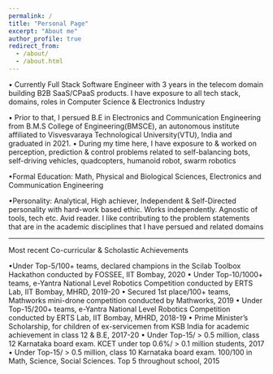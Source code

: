 ```yaml
---
permalink: /
title: "Personal Page"
excerpt: "About me"
author_profile: true
redirect_from: 
  - /about/
  - /about.html
---
```


• Currently Full Stack Software Engineer with 3 years in the telecom domain building B2B SaaS/CPaaS products. I have exposure to all tech stack, domains, roles in Computer Science & Electronics Industry 

• Prior to that,  I persued B.E in Electronics and Communication Engineering from B.M.S College of Engineering(BMSCE), an autonomous institute affiliated to Visvesvaraya Technological University(VTU), India and graduated in 2021. 
• During my time here, I have exposure to & worked on perception, prediction & control problems  related to self-balancing bots, self-driving vehicles, quadcopters, humanoid robot, swarm robotics 

•Formal Education: Math, Physical and Biological Sciences, Electronics and Communication Engineering

•Personality: Analytical, High achiever, Independent & Self-Directed personality with hard-work based ethic. Works independently. Agnostic of tools, tech etc. Avid reader. I like contributing to the problem statements that are in the academic disciplines that I have persued and related domains

---------------------------------------------------------------------
Most recent Co-curricular & Scholastic Achievements 

•Under Top-5/100+ teams, declared champions in the Scilab Toolbox Hackathon conducted by FOSSEE, IIT Bombay, 2020
• Under Top-10/1000+ teams, e-Yantra National Level Robotics Competition conducted by ERTS Lab, IIT Bombay, MHRD, 2019-20
• Secured 1st place/100+ teams, Mathworks mini-drone competition conducted by Mathworks, 2019
• Under Top-15/200+ teams, e-Yantra National Level Robotics Competition conducted by ERTS Lab, IIT Bombay, MHRD, 2018-19
• Prime Minister’s Scholarship, for children of ex-servicemen from KSB India for academic achievement in class 12 & B.E, 2017-20
• Under Top-15/ > 0.5 million, class 12 Karnataka board exam. KCET under top 0.6%/ > 0.1 million students, 2017
• Under Top-15/ > 0.5 million, class 10 Karnataka board exam. 100/100 in Math, Science, Social Sciences. Top 5 throughout school, 2015


